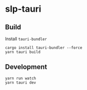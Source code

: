 # slp-tauri

## Build

Install `tauri-bundler`

```shell
cargo install tauri-bundler --force
yarn tauri build
```

## Development

```shell
yarn run watch
yarn tauri dev
```
